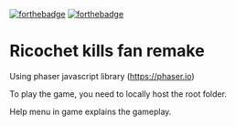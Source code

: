 [![forthebadge](https://forthebadge.com/images/badges/built-with-love.svg)](https://forthebadge.com) [![forthebadge](https://forthebadge.com/images/badges/made-with-javascript.svg)](https://forthebadge.com) 

# Ricochet kills fan remake
Using phaser javascript library
(https://phaser.io)

To play the game, you need to locally host the root folder.

Help menu in game explains the gameplay.
